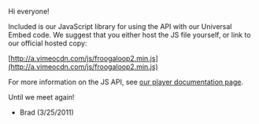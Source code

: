 Hi everyone!

Included is our JavaScript library for using the API with our Universal Embed code.
We suggest that you either host the JS file yourself, or link to our official hosted copy:

[http://a.vimeocdn.com/js/froogaloop2.min.js](http://a.vimeocdn.com/js/froogaloop2.min.js)

For more information on the JS API, see [our player documentation page](http://vimeo.com/api/docs/player-js).

Until we meet again!
- Brad (3/25/2011)